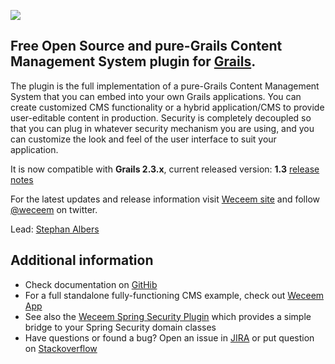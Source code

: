 ![](https://github.com/jCatalog/weceem-plugin/blob/master/web-app/_weceem/images/layout/weceem-logo.png)

## Free Open Source and pure-Grails Content Management System plugin for [Grails](http://grails.org).

The plugin is the full implementation of a pure-Grails Content Management System that you can embed into your own
Grails applications. You can create customized CMS functionality or a hybrid application/CMS to provide user-editable
content in production. Security is completely decoupled so that you can plug in whatever security mechanism you are
using, and you can  customize the look and feel of the user interface to suit your application.

It is now compatible with **Grails 2.3.x**, current released version: **1.3** [release notes](http://jira.jcatalog.com/secure/IssueNavigator.jspa?reset=true&jqlQuery=project+%3D+WCM+AND+fixVersion+%3D+%221.3%22)

For the latest updates and release information visit [Weceem site](http://weceem.org) and follow [@weceem](https://twitter.com/weceem) on twitter.

Lead: [Stephan Albers](https://github.com/stephanalbers)

## Additional information

* Check documentation on [GitHib](http://jcatalog.github.io/weceem-plugin)
* For a full standalone fully-functioning CMS example, check out [Weceem App](http://github.com/jCatalog/weceem-app)
* See also the [Weceem Spring Security Plugin](http://github.com/jCatalog/weceem-spring-security) which provides a
simple bridge to your Spring Security domain classes
* Have questions or found a bug? Open an issue in [JIRA](http://jira.jcatalog.com/browse/WCM) or put question on [Stackoverflow](http://stackoverflow.com/tags/weceem)
